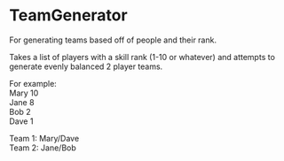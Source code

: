 # TeamGenerator
For generating teams based off of people and their rank.

Takes a list of players with a skill rank (1-10 or whatever) and attempts to generate evenly balanced 2 player teams.

For example:  
Mary 10  
Jane 8  
Bob 2  
Dave 1  

Team 1: Mary/Dave  
Team 2: Jane/Bob
